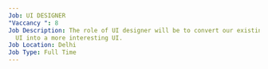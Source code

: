 ```yaml
---
Job: UI DESIGNER
"Vaccancy ": 8
Job Description: The role of UI designer will be to convert our existing project
  UI into a more interesting UI.
Job Location: Delhi
Job Type: Full Time
---
```

